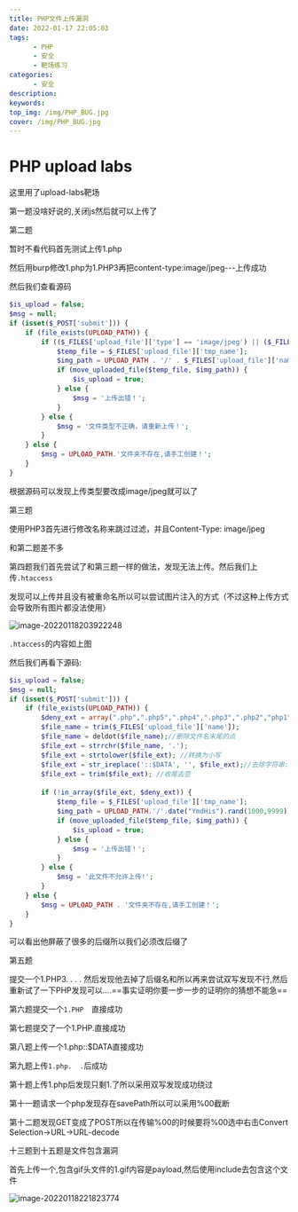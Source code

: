 ```yaml
---
title: PHP文件上传漏洞
date: 2022-01-17 22:05:03
tags:
      - PHP
      - 安全
      - 靶场练习
categories:
      - 安全
description:
keywords:
top_img: /img/PHP_BUG.jpg
cover: /img/PHP_BUG.jpg
---
```


# PHP upload labs

这里用了upload-labs靶场

第一题没啥好说的,关闭js然后就可以上传了



第二题

暂时不看代码首先测试上传1.php

然后用burp修改1.php为1.PHP3再把content-type:image/jpeg---上传成功

然后我们查看源码



```php
$is_upload = false;
$msg = null;
if (isset($_POST['submit'])) {
    if (file_exists(UPLOAD_PATH)) {
        if (($_FILES['upload_file']['type'] == 'image/jpeg') || ($_FILES['upload_file']['type'] == 'image/png') || ($_FILES['upload_file']['type'] == 'image/gif')) {
            $temp_file = $_FILES['upload_file']['tmp_name'];
            $img_path = UPLOAD_PATH . '/' . $_FILES['upload_file']['name']            
            if (move_uploaded_file($temp_file, $img_path)) {
                $is_upload = true;
            } else {
                $msg = '上传出错！';
            }
        } else {
            $msg = '文件类型不正确，请重新上传！';
        }
    } else {
        $msg = UPLOAD_PATH.'文件夹不存在,请手工创建！';
    }
}
```

根据源码可以发现上传类型要改成image/jpeg就可以了



第三题

使用PHP3首先进行修改名称来跳过过滤，并且Content-Type: image/jpeg

和第二题差不多



第四题我们首先尝试了和第三题一样的做法，发现无法上传。然后我们上传`.htaccess`

发现可以上传并且没有被重命名所以可以尝试图片注入的方式（不过这种上传方式会导致所有图片都没法使用）

![image-20220118203922248](..\..\public\img\upload-1.png)

`.htaccess`的内容如上图

然后我们再看下源码:

```php
$is_upload = false;
$msg = null;
if (isset($_POST['submit'])) {
    if (file_exists(UPLOAD_PATH)) {
        $deny_ext = array(".php",".php5",".php4",".php3",".php2","php1",".html",".htm",".phtml",".pht",".pHp",".pHp5",".pHp4",".pHp3",".pHp2","pHp1",".Html",".Htm",".pHtml",".jsp",".jspa",".jspx",".jsw",".jsv",".jspf",".jtml",".jSp",".jSpx",".jSpa",".jSw",".jSv",".jSpf",".jHtml",".asp",".aspx",".asa",".asax",".ascx",".ashx",".asmx",".cer",".aSp",".aSpx",".aSa",".aSax",".aScx",".aShx",".aSmx",".cEr",".sWf",".swf");
        $file_name = trim($_FILES['upload_file']['name']);
        $file_name = deldot($file_name);//删除文件名末尾的点
        $file_ext = strrchr($file_name, '.');
        $file_ext = strtolower($file_ext); //转换为小写
        $file_ext = str_ireplace('::$DATA', '', $file_ext);//去除字符串::$DATA
        $file_ext = trim($file_ext); //收尾去空

        if (!in_array($file_ext, $deny_ext)) {
            $temp_file = $_FILES['upload_file']['tmp_name'];
            $img_path = UPLOAD_PATH.'/'.date("YmdHis").rand(1000,9999).$file_ext;
            if (move_uploaded_file($temp_file, $img_path)) {
                $is_upload = true;
            } else {
                $msg = '上传出错！';
            }
        } else {
            $msg = '此文件不允许上传!';
        }
    } else {
        $msg = UPLOAD_PATH . '文件夹不存在,请手工创建！';
    }
}
```

可以看出他屏蔽了很多的后缀所以我们必须改后缀了



第五题

提交一个1.PHP3. . . . 然后发现他去掉了后缀名和所以再来尝试双写发现不行,然后重新试了一下PHP发现可以....==事实证明你要一步一步的证明你的猜想不能急==



第六题提交一个`1.PHP  `直接成功

第七题提交了一个1.PHP.直接成功

第八题上传一个1.php::$DATA直接成功

第九题上传`1.php.  .`后成功

第十题上传1.php后发现只剩1.了所以采用双写发现成功绕过

第十一题请求一个php发现存在savePath所以可以采用%00截断

第十二题发现GET变成了POST所以在传输%00的时候要将%00选中右击Convert Selection->URL->URL-decode

十三题到十五题是文件包含漏洞

首先上传一个,包含gif头文件的1.gif内容是payload,然后使用include去包含这个文件

![image-20220118221823774](..\..\public\img\upload-2.png)



